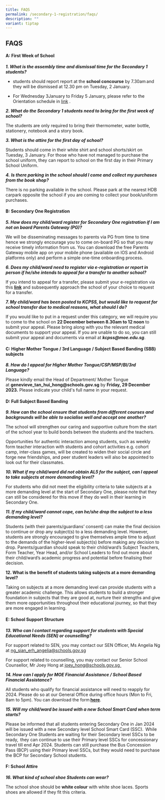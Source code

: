 ```yaml
---
title: FAQS
permalink: /secondary-1-registration/faqs/
description: ""
variant: tiptap
---
```

<h2>FAQS</h2><h4>A: First Week of School</h4><p><strong><em>1. What is the assembly time and dismissal time for the Secondary 1 students?</em></strong></p><ul data-tight="true" class="tight"><li><p>students should report report at the&nbsp;<strong>school concourse</strong>&nbsp;by 7.30am and they will be dismissed at 12.30 pm on Tuesday, 2 January. </p></li><li><p>For Wednesday 3January to Friday 5 January, please refer to the Orientation schedule in <a href="/files/S1Parent23.pdf" rel="noopener noreferrer nofollow" target="_blank">link</a> .</p></li></ul><p><strong><em>2. What do the Secondary 1 students need to bring for the first week of school?</em></strong></p><p>The students are only required to bring their thermometer, water bottle, stationery, notebook and a story book.</p><p><strong><em>3. What is the attire for the first day of school?</em></strong></p><p>Students should come in their white shirt and school shorts/skirt on Tuesday, 3 January. For those who have not managed to purchase the school uniform, they can report to school on the first day in their Primary School Uniform.</p><p><strong><em>4.</em></strong>&nbsp;<strong><em>Is there parking in the school should I come and collect my purchases from the book shop?</em></strong></p><p>There is no parking available in the school. Please park at the nearest HDB carpark opposite the school if you are coming to collect your book/uniform purchases.</p><h4><strong>B: Secondary One Registration</strong></h4><p><strong><em>5. How does my child/ward register for Secondary One registration if I am not on board Parents Gateway (PG)?</em></strong></p><p>We will be disseminating messages to parents via PG from time to time hence we strongly encourage you to come on-board PG so that you may receive timely information from us. You can download the free Parents Gateway mobile app on your mobile phone (available on IOS and Android platforms only) and perform a simple one-time onboarding process.</p><p><strong><em>6. Does my child/ward need to register via e-registration or report in person if he/she intends to appeal for a transfer to another school?</em></strong></p><p>If you intend to appeal for a transfer, please submit your e-registration via this <strong><a href="https://go.gov.sg/kcps1schtransfer2024" rel="noopener noreferrer nofollow" target="_blank">link</a></strong> and subsequently approach the school of your choice to request for a transfer.</p><p><strong><em>7. My child/ward has been posted to KCPSS, but would like to request for school transfer due to&nbsp;medical reasons, what should I do?</em></strong></p><p>If you would like to put in a request under this category, we will require you to come to the school on&nbsp;<strong>22 December&nbsp;between 8.30am to 12 noon</strong>&nbsp;to submit your appeal. Please bring along with you the relevant medical documents to support your appeal. If you are unable to do so, you can still submit your appeal and documents via email at&nbsp;<strong><em>kcpss@moe.edu.sg</em></strong>.</p><h4><strong>C: Higher</strong>&nbsp;<strong>Mother Tongue / 3rd Language / Subject Based Banding (SBB) subjects</strong></h4><p><strong><em>8. How do</em></strong>&nbsp;<strong><em>I appeal for Higher Mother Tongue/CSP/MSP/BI/3rd Language?</em></strong></p><p>Please kindly email the Head of Department/ Mother Tongue at&nbsp;<strong>genevieve_tan_hui_hong@schools.gov.sg</strong>&nbsp;by&nbsp;<strong>Friday, 29 December 2023.</strong>&nbsp;Please indicate your child's full name in your request.</p><h4><strong>D: Full Subject Based Banding</strong></h4><p><strong><em>9.</em></strong> <strong><em>How can the school ensure that students from different courses and backgrounds will be able to socialise well and accept one another?</em></strong>&nbsp;</p><p>The school will strengthen our caring and supportive culture from the start of the school year to build bonds between the students and the teachers.&nbsp;</p><p>Opportunities for authentic interaction among students, such as weekly form teacher interaction with students and cohort activities e.g. cohort camp, inter-class games, will be created to widen their social circle and forge new friendships, and peer student leaders will also be appointed to look out for their classmates. &nbsp;</p><p><strong><em>10.</em></strong> <strong><em>What if my child/ward did not obtain AL5 for the subject, can I appeal to take subjects at more demanding level?</em></strong>&nbsp;</p><p>For students who did not meet the eligibility criteria to take subjects at a more demanding level&nbsp;at the start of Secondary One, please note that they can still be considered for this move if they do well in their learning in Secondary One. &nbsp;</p><p><strong><em>11.</em></strong> <strong><em>If my child/ward cannot cope, can he/she drop the subject to a less demanding level?</em></strong>&nbsp;</p><p>Students (with their parents/guardians’ consent) can make the final decision to continue or drop any&nbsp;subject(s) to a less demanding level. However, students are strongly encouraged to give themselves ample time to adjust to the demands of the higher-level subject(s) before making any decision to drop. Parents/guardian should speak to their child/ward’s Subject Teachers, Form Teacher, Year Head, and/or School Leaders to find out more about their child/ward’s academic progress and potential before finalising their decision.&nbsp;</p><p><strong>12. What is the benefit of students taking subjects at a more demanding level?</strong> &nbsp;</p><p>Taking on subjects at a more demanding level can provide students with a greater academic challenge. This allows students to build a stronger foundation in subjects that they are good at, nurture their strengths and give them more opportunities throughout their educational journey, so that they are more engaged in learning.&nbsp;</p><h4><strong>E: School Support Structure</strong></h4><p><strong><em>13. Who can I contact regarding support for students with Special Educational Needs (SEN) or counselling?</em></strong>&nbsp;</p><p>For support related to SEN, you may contact our SEN Officer, Ms Angelia Ng at <a href="mailto:joey_hong@schools.gov.sg%E2%80%AF%E2%80%AF" rel="noopener noreferrer nofollow" target="_blank">ng_sian_erh_angelia@schools.gov.sg</a> &nbsp;</p><p>For support related to counselling, you may contact our Senior School Counsellor, Mr Joey Hong at <a href="mailto:joey_hong@schools.gov.sg%E2%80%AF%E2%80%AF" rel="noopener noreferrer nofollow" target="_blank"><u>joey_hong@schools.gov.sg</u></a><a href="mailto:joey_hong@schools.gov.sg%E2%80%AF%E2%80%AF" class="Hyperlink SCXW260504061 BCX0" rel="noreferrer noopener" target="_blank"><u>  </u></a>&nbsp;</p><p><strong><em>14. How can I apply for MOE Financial Assistance / School Based Financial Assistance?</em></strong>&nbsp;</p><p>All students who qualify for financial assistance will need to reapply for 2024. Please do so at our General Office during office hours (Mon to Fri, 8am to 5pm). You can download the form <strong><a href="https://www.moe.gov.sg/financial-matters/-/media/932c5159d07c4a128d30374925806a6a.ashx" class="Hyperlink SCXW260504061 BCX0" rel="noreferrer noopener" target="_blank"><u>here</u></a></strong>.&nbsp;</p><p><strong><em>15. Will my child/ward be issued with a new School Smart Card when term starts?</em></strong>&nbsp;</p><p>Please be informed that all students entering Secondary One in Jan 2024 will be issued with a new Secondary level School Smart Card (SSC).  While Secondary One Students are waiting for their Secondary level SSCs to be ready,  they can continue to use their Primary level SSCs for concessionary travel till end Apr 2024. Students can still purchase the Bus Concession Pass (BCP) using their Primary level SSCs, but they would need to purchase the BCP for Secondary School students.&nbsp;</p><p></p><h4><strong>F: School Attire</strong></h4><p><strong><em>16. What kind of school shoe Students can wear?</em></strong></p><p>The school shoe should be&nbsp;<strong>white colour</strong>&nbsp;with white shoe laces. Sports shoes are allowed if they fit this criteria.</p>